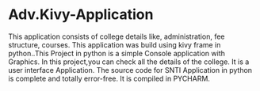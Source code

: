 # Adv.Kivy-Application
This application consists of college details like, administration, fee structure, courses. This application was build using kivy frame in python..This Project in python is a simple Console application with Graphics. In this project,you can check all the details of the college. It is a user interface Application. The source code for SNTI Application in python is complete and totally error-free. It is compiled in PYCHARM.
